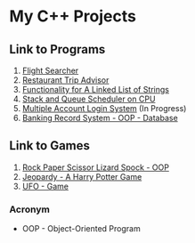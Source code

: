 # My C++ Projects

## Link to Programs
1. [Flight Searcher](https://github.com/jhuynh176/cpp_projects/tree/main/projects/flight_searcher)
2. [Restaurant Trip Advisor](https://github.com/jhuynh176/cpp_projects/tree/main/projects/restaurant_trip_advisor)
3. [Functionality for A Linked List of Strings](https://github.com/jhuynh176/cpp_projects/tree/main/projects/linked_list_strings_functionality)
4. [Stack and Queue Scheduler on CPU](https://github.com/jhuynh176/cpp_projects/tree/main/projects/stack_queue_arithmetic_expression)
5. [Multiple Account Login System](https://github.com/jhuynh176/cpp_projects/tree/main/projects/multiple_account_login_system) (In Progress)
6. [Banking Record System - OOP - Database](https://github.com/jhuynh176/cpp_projects/tree/main/projects/banking_record_system)


## Link to Games
1. [Rock Paper Scissor Lizard Spock - OOP](https://github.com/jhuynh176/cpp_projects/tree/main/projects/rock_paper_scissor_lizard_spock)
2. [Jeopardy - A Harry Potter Game](https://github.com/jhuynh176/cpp_projects/tree/main/projects/sorting_hat)
3. [UFO - Game](https://github.com/jhuynh176/cpp_projects/tree/main/projects/UFO_game) 

### Acronym
- OOP - Object-Oriented Program
